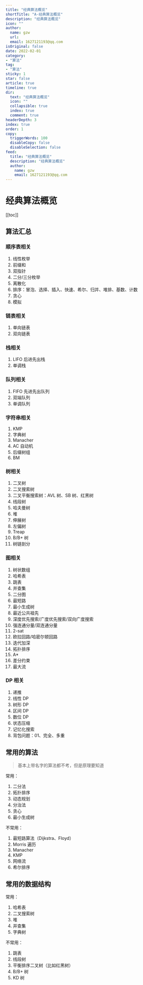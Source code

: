 ```yaml
---
title: "经典算法概览"
shortTitle: "A-经典算法概览"
description: "经典算法概览"
icon: ""
author: 
  name: gzw
  url: 
  email: 1627121193@qq.com
isOriginal: false
date: 2022-02-01
category: 
- "算法"
tag:
- "算法"
sticky: 1
star: false
article: true
timeline: true
dir:
  text: "经典算法概览"
  icon: ""
  collapsible: true
  index: true
  comment: true
headerDepth: 3
index: true
order: 1
copy:
  triggerWords: 100
  disableCopy: false
  disableSelection: false
feed:
  title: "经典算法概览"
  description: "经典算法概览"
  author:
    name: gzw
    email: 1627121193@qq.com
---
```






# 经典算法概览

[[toc]]



## 算法汇总

### 顺序表相关

1. 线性枚举
2. 前缀和
3. 双指针
4. 二分/三分枚举
5. 离散化
6. 排序：冒泡、选择、插入、快速、希尔、归并、堆排、基数、计数
7. 贪心
8. 模拟





### 链表相关

1. 单向链表
2. 双向链表





### 栈相关

1. LIFO 后进先出栈
2. 单调栈





### 队列相关

1. FIFO 先进先出队列
2. 双端队列
3. 单调队列





### 字符串相关

1. KMP
2. 字典树
3. Manacher
4. AC 自动机
5. 后缀树组
6. BM





### 树相关

1. 二叉树
2. 二叉搜索树
3. 二叉平衡搜索树：AVL 树、SB 树、红黑树
4. 线段树
5. 哈夫曼树
6. 堆
7. 伸展树
8. 左偏树
9. Treap
10. B/B+ 树
11. 树链剖分





### 图相关

1. 树状数组
2. 哈希表
3. 跳表
4. 并查集
5. 二分图
6. 最短路
7. 最小生成树
8. 最近公共祖先
9. 深度优先搜索/广度优先搜索/双向广度搜索
10. 强连通分量/双连通分量
11. 2-sat
12. 欧拉回路/哈密尔顿回路
13. 迭代加深
14. 拓扑排序
15. A*
16. 差分约束
17. 最大流





### DP 相关

1. 递推
2. 线性 DP
3. 树形 DP
4. 区间 DP
5. 数位 DP
6. 状态压缩
7. 记忆化搜索
8. 背包问题：01、完全、多重





## 常用的算法

> 基本上带名字的算法都不考，但是原理要知道

常用：

1. 二分法
2. 拓扑排序
3. 动态规划
4. 分治法
5. 贪心
6. 最小生成树

不常用：

1. 最短路算法（Dijkstra、Floyd）
2. Morris 遍历
3. Manacher
4. KMP
5. 网络流
6. 希尔排序





## 常用的数据结构

常用：

1. 哈希表
2. 二叉搜索树
3. 堆
4. 并查集
5. 字典树

不常用：

1. 跳表
2. 线段树
3. 平衡排序二叉树（比如红黑树）
4. B/B+ 树
5. KD 树
